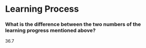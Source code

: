 # Learning Process

### What is the difference between the two numbers of the learning progress mentioned above?

36.7

